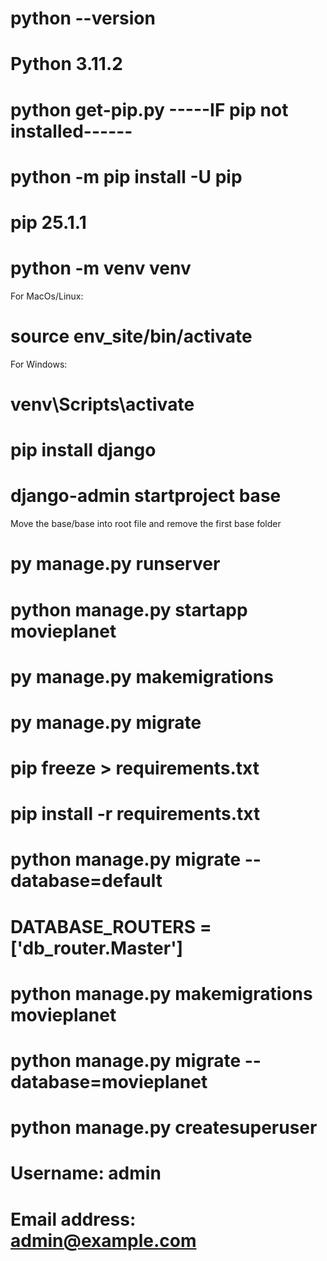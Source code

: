 # python --version
# Python 3.11.2
# python get-pip.py -----IF pip not installed------
# python -m pip install -U pip
# pip 25.1.1
# python -m venv venv

For MacOs/Linux:
# source env_site/bin/activate

For Windows:
# venv\Scripts\activate

# pip install django
# django-admin startproject base
Move the base/base into root file and remove the first base folder

# py manage.py runserver
# python manage.py startapp movieplanet
# py manage.py makemigrations
# py manage.py migrate
# pip freeze > requirements.txt
# pip install -r requirements.txt

# python manage.py migrate --database=default
# DATABASE_ROUTERS = ['db_router.Master']
# python manage.py makemigrations movieplanet
# python manage.py migrate --database=movieplanet 

# python manage.py createsuperuser
# Username: admin
# Email address: admin@example.com

